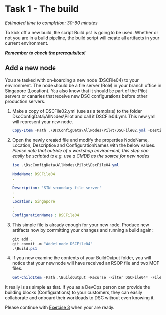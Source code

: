 # Task 1 - The build

*Estimated time to completion: 30-60 minutes*

To kick off a new build, the script Build.ps1 is going to be used. Whether or not you are in a build pipeline, the build script will create all artifacts in your current environment.

***Remember to check the [prerequisites](..\CheckPrereq.ps1)!***

## Add a new node

You are tasked with on-boarding a new node (DSCFile04) to your environment. The node should be a file server (Role) in your branch office in Singapore (Location). You also know that it should be part of the Pilot servers or canaries that receive new DSC configurations before other production servers.

1. Make a copy of DSCFile02.yml (use as a template) to the folder DscConfigData\AllNodes\Pilot and call it DSCFile04.yml. This new yml will represent your new node.

    ```powershell
    Copy-Item -Path .\DscConfigData\AllNodes\Pilot\DSCFile02.yml -Destination .\DscConfigData\AllNodes\Pilot\DscFile04.yml
    ```

2. Open the newly created file and modify the properties NodeName, Location, Description and ConfigurationNames with the below values.
  *Please note that outside of a workshop environment, this step can easily be scripted to e.g. use a CMDB as the source for new nodes*

    ```powershell
    ise .\DscConfigData\AllNodes\Pilot\DscFile04.yml
    ```

    ```yaml
    NodeName: DSCFile04
    .
    .
    Description: 'SIN secondary file server'
    .
    .
    Location: Singapore
    .
    .
    ConfigurationNames : DSCFile04

    ```
3. This simple file is already enough for your new node. Produce new artifacts now by committing your changes and running a build again:
    ```powershell
    git add .
    git commit -m "Added node DSCFile04"
    .\Build.ps1
    ```
4. If you now examine the contents of your BuildOutput folder, you will notice that your new node will have received an RSOP file and two MOF files.

   ```powershell
   Get-ChildItem -Path .\BuildOutput -Recurse -Filter DSCFile04* -File
   ```

It really is as simple as that. If you as a DevOps person can provide the building blocks (Configurations) to your customers, they can easily collaborate and onboard their workloads to DSC without even knowing it.

Please continue with [Exercise 3](Exercise3.md) when your are ready.
